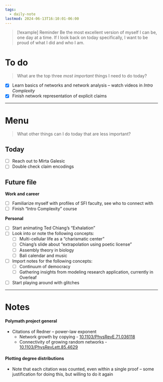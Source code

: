 ```yaml
---
tags:
  - daily-note
lastmod: 2024-06-13T16:10:01-06:00
---
```

>[!example] Reminder
>Be the most excellent version of myself I can be, one day at a time. If I look back on today specifically, I want to be proud of what I did and who I am.

# To do

> What are the top three *most important* things I need to do today?

- [x] Learn basics of networks and network analysis – watch videos in *Intro Complexity*
- [x] Finish network representation of explicit claims

----
# Menu

> What other things can I do today that are less important?
## Today

- [ ] Reach out to Mirta Galesic
- [ ] Double check claim encodings

## Future file

**Work and career**
- [ ] Familiarize myself with profiles of SFI faculty, see who to connect with
- [ ] Finish “Intro Complexity” course

**Personal**
- [ ] Start animating Ted Chiang’s “Exhalation”
- [ ] Look into or note the following concepts:
	- [ ] Multi-cellular life as a “charismatic center”
	- [ ] Chiang’s slide about “extrapolation using poetic license”
	- [ ] Assembly theory in biology
	- [ ] Bali calendar and music
- [ ] Import notes for the following concepts:
	- [ ] Continuum of democracy
	- [ ] Gathering insights from modeling research application, currently in Overleaf
- [ ] Start playing around with glitches

---
# Notes

#### Polymath project general

- Citations of Redner – power-law exponent
	- Network growth by copying - [10.1103/PhysRevE.71.036118](https://doi.org/10.1103/physreve.71.036118)
	- Connectivity of growing random networks - [10.1103/PhysRevLett.85.4629](https://doi.org/10.1103/physrevlett.85.4629)

#### Plotting degree distributions
- Note that each citation was counted, even within a single proof – some justification for doing this, but willing to do it again